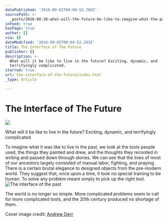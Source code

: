```yaml
---
datePublished: '2016-09-02T00:04:52.760Z'
sourcePath: >-
  _posts/2016-08-28-what-will-the-future-be-like-to-imagine-what-the-past-was-l.md
inFeed: true
hasPage: true
author: []
via: {}
dateModified: '2016-09-02T00:04:52.203Z'
title: The Interface of The Future
publisher: {}
description: >-
  What will it be like to live in the future? Exciting, dynamic, and
  terrifyingly complicated.
starred: true
url: the-interface-of-the-future/index.html
_type: Article

---
```

# The Interface of The Future
![](https://the-grid-user-content.s3-us-west-2.amazonaws.com/f0b1fab8-1462-488a-ad34-a597d43a7ed9.png)

What will it be like to live in the future? Exciting, dynamic, and terrifyingly complicated.

To imagine what it was like to live in the past, we look at the tools people used, the things they painted and drew, and the thoughts they recorded in writing and passed down through stories. We can see that the lives of most of our ancestors largely consisted of manual labor, fighting, and praying. There is a certain brutal elegance to designed objects from the pre-modern world. They suggest that, once upon a time, it took no special training to be human. To solve any problem meant simply to pick up the right tool.
![The interface of the past](https://the-grid-user-content.s3-us-west-2.amazonaws.com/0a0d409a-e665-40ae-ac22-5a55d72e7f7d.png)

The world is no longer so simple. More complicated problems seem to call for more complicated tools, and the 20th century produced no shortage of them. 

Cover image credit: [Andrew Derr][0]

[0]: https://www.behance.net/gallery/26553993/HUD-Elements-futuristic-user-interface-templates "Andrew Derr"